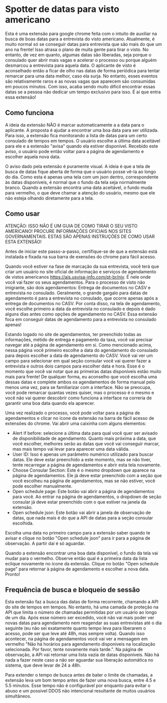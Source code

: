 # Spotter de datas para visto americano
Esta é uma extensão para google chrome feita com o intuito de auxiliar na busca de boas datas para a entrevista do visto americano. Atualmente, é muito normal só se conseguir datas para entrevista que são mais do que um ano na frente! Isso atrasa o plano de muita gente para tirar o visto. No entanto, de vez em quanto, algumas datas são liberadas, seja porque o consulado quer abrir mais vagas e acelerar o processo ou porque alguém desmarcou a entrevista para aquela data. O aplicante de visto é aconselhado então a ficar de olho nas datas de forma periódica para tentar remarcar para uma data melhor, caso ela surja. No entanto, esses eventos são relativamente raros e as novas vagas que aparecem são consumidas em poucos minutos. Com isso, acaba sendo muito difícil encontrar essas datas se a pessoa não dedicar um tempo exclusivo para isso. É aí que entra essa extensão!

## Como funciona
A ideia da extensão NÃO é marcar automaticamente a a data para o aplicante. A proposta é ajudar a encontrar uma boa data para ser utilizada. Para isso, a extensão fica monitorando a lista de datas para um certo consulado de tempos em tempos. O usuário escolhe a última data aceitável para ele e a extensão "avisa" quando ela estiver disponível. Recebido este aviso, o usuário pode então voltar para a página de agendamento e escolher aquela nova data.

O aviso dado pela extensão é puramente visual. A ideia é que a tela de busca de datas fique aberta de forma que o usuário posse vê-la ao longo do dia. Como esta é apenas uma tela com um json dentro, correspondente às datas disponíveis, é normal que o fundo da tela seja normalmente branco. Quando a extensão encontra uma data aceitável, o fundo muda para vermelho, o que deve chamar a atenção do usuário, mesmo que ele não esteja olhando diretamente para a tela.

## Como usar
ATENÇÃO: ISSO NÃO É UM GUIA DE COMO TIRAR O SEU VISTO AMERICANO! PROCURE INFORMAÇÕES OFICIAIS NOS SITES GOVERNAMENTAIS. ESTAS SÃO APENAS INSTRUÇÕES DE COMO USAR ESTA EXTENSÃO!

Antes de iniciar este passo-a-passo, certifique-se de que a extensão está instalada e fixada na sua barra de exensões do chrome para fácil acesso.

Quando você estiver na fase de marcação da sua entrevista, você terá que criar um usuário no site oficial de informação e serviços de agendamento de vistos americanos https://ais.usvisa-info.com/pt-br/niv. É nele onde você vai fazer os seus agendamentos. Para o processo de visto não imigrante, são dois agendamentos: Entrega de documentos no CASV e entrevista no consulado. Geralmente, o grande gargalo para datas de agendamento é para a entrevista no consulado, que ocorre apenas após a entrega de documentos no CASV. Por conta disso, na tela de agendamento, você escolhe primeiro a data da entrevista no consulado e depois é dado alguns dias antes como opções de agendamento no CASV. Essa extensão foca em conseguir datas de agendamento para a entrevista no consulado apenas!

Estando logado no site de agendamentos, ter preenchido todas as informações, métido de entrega e pagamento da taxa, você vai precisar navegar até a página de agendamento em si. Como mencionado acima, nessa página você primeiro escolhe a data do agendamento do consulado para depois escolher a data de agendamento do CASV. Você vai ver um campo para selecionar em qual seção consular você vai querer fazer a entrevista e outros dois campos para escolher data e hora. Esse é o momento que você vai notar que as primeiras datas disponíveis estão muito mais para frente! De qualquer forma, eu aconselho que você escolha uma dessas datas e complete ambos os agendamentos de forma manual pelo menos uma vez, para se familiarizar com a interface. Não se preocupa, você pode remarcar quantas vezes quiser, mas o processo é o mesmo e você não vai querer descobrir como funciona a interface na correria de garantir uma boa data quando ela aparecer.

Uma vez realizado o processo, você pode voltar para a página de agendamentos e clicar no ícone da extensão na barra de fácil acesso de extensões do chrome. Vai abrir uma caixinha com alguns elementos:

* Alert if before: selecione a última data para qual você quer ser avisado de disponibilidade de agendamento. Quanto mais próxima a data, que você escolher, melhores serão as datas que você vai conseguir marcar, mas mais tempo vai levar para aparecer uma data válida.
* User ID: Isso é apenas um parâmetro numérico utilizado para buscar datas. Ele deve estar preenchido a este momento, mas se não tiver, tente recarregar a página de agendamentos e abrir esta tela novamente.
* Choose Consular Section: Este é o mesmo dropdown que aparece na página de agendamentos. Ele já deve estar preenchido com a seção que você escolheu na página de agendamentos, mas se não estiver, você pode escolher manualmente.
* Open schedule page: Este botão vai abrir a página de agendamentos para você. Ao entrar na página de agendamentos, o dropdown de seção consular já deve estar preenchido com o que estiver na janela da extensão.
* Open schedule json: Este botão vai abrir a janela de observação de datas, que nada mais é do que a API de datas para a seção consular escolhida.

Escolha uma data no primeiro campo para a extensão saber quando te avisar e clique no botão "Open schedule json" para ir para a página de observação. A partir daí é só aguardar.

Quando a extensão encontrar uma boa data disponível, o fundo da tela vai mudar para o vermelho. Observe então qual é a primeira data da lista eclique novamente no ícone da extensão. Clique no botão "Open schedule page" para retornar à página de agendamento e escolher a nova data. Pronto!

## Frequência de busca e bloqueio de sessão
Esta extensão faz a busca das datas de forma recorrente, chamando a API do site de tempos em tempos. No entanto, há uma camada de proteção na API que limita o número de chamadas permitidas por um usuário ao longo de um dia. Após esse número ser excedido, você não vai mais poder ver novas datas para agendamento nem reagendar as suas entrevistas até o dia seguinte (eu não sei exatamente quanto tempo leva para liberarem o acesso, pode ser que leve até 48h, mas sempre volta). Quando isso acontecer, na página de agendamentos você vai ver a mensagem em vermelho "Não há horários para agendamento disponíveis na localização selecionada. Por favor, tente novamente mais tarde.". Na página de observação, a APi vai retornar uma lista vazia de datas disponíveis. Não há nada a fazer neste caso a não ser aguardar sua liberação automática no sistema, que deve levar de 24 a 48h.

Para extender o tempo de busca antes de bater o limite de chamadas, a extensão leva um bom tempo antes de fazer uma nova busca, entre 4.5 e 5.5 minutos. Esse tempo não é configurável por enquanto para evitar o abuso e um possível DDOS não intencional resultante de muitos usuários simultâneos.
